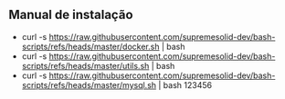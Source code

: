 ## Manual de instalação

- curl -s https://raw.githubusercontent.com/supremesolid-dev/bash-scripts/refs/heads/master/docker.sh | bash
- curl -s https://raw.githubusercontent.com/supremesolid-dev/bash-scripts/refs/heads/master/utils.sh | bash
- curl -s https://raw.githubusercontent.com/supremesolid-dev/bash-scripts/refs/heads/master/mysql.sh | bash 123456